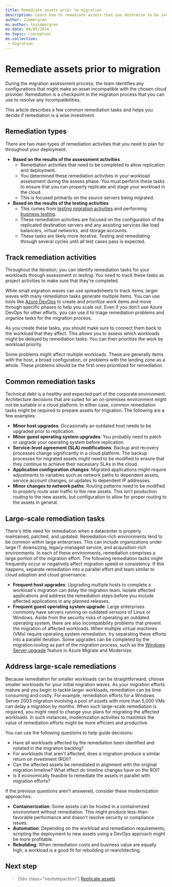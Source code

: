 ```yaml
---
title: Remediate assets prior to migration
description: Learn how to remediate assets that you determine to be incompatible with your chosen cloud provider prior to migration.
author: Zimmergren
ms.author: tozimmergren
ms.date: 04/05/2024
ms.topic: conceptual
ms.collection: 
 - migration
---
```


# Remediate assets prior to migration

During the migration assessment process, the team identifies any configurations that might make an asset incompatible with the chosen cloud provider. Remediation is a checkpoint in the migration process that you can use to resolve any incompatibilities.

This article describes a few common remediation tasks and helps you decide if remediation is a wise investment.

## Remediation types

There are two main types of remediation activities that you need to plan for throughout your deployment.

- **Based on the results of the assessment activities**
  - Remediation activities that need to be completed to allow replication and deployment.
  - You determined these remediation activities in your workload assessment during the assess phase. You must perform these tasks to ensure that you can properly replicate and stage your workload in the cloud.
  - This is focused primarily on the source servers being migrated.
- **Based on the results of the testing activities**
  - This comes from [testing migration activities](../deploy/migration-test.md) and performing [business testing](../release/business-test.md).
  - These remediation activities are focused on the configuration of the replicated destination servers and any assisting services like load balancers, virtual networks, and storage accounts.
  - These tasks are likely more iterative. Testing and remediating through several cycles until all test cases pass is expected.

## Track remediation activities

Throughout the iteration, you can identify remediation tasks for your workloads through assessment or testing. You need to track these tasks as project activities to make sure that they're completed.

While small migration waves can use spreadsheets to track items, larger waves with many remediation tasks generate multiple items. You can use tools like [Azure DevOps](/azure/devops/boards/backlogs/manage-bugs) to create and prioritize work items and move through specific phases to help you scale out. Even if you don't use Azure DevOps for other efforts, you can use it to triage remediation problems and organize tasks for the migration process.

As you create these tasks, you should make sure to connect them back to the workload that they affect. This allows you to assess which workloads might be delayed by remediation tasks. You can then prioritize the work by workload priority.

Some problems might affect multiple workloads. These are generally items with the host, a broad configuration, or problems with the landing zone as a whole. These problems should be the first ones prioritized for remediation.

## Common remediation tasks

Technical debt is a healthy and expected part of the corporate environment. Architecture decisions that are suited for an on-premises environment might not be suitable in a cloud platform. In either case, common remediation tasks might be required to prepare assets for migration. The following are a few examples:

- **Minor host upgrades**: Occasionally an outdated host needs to be upgraded prior to replication.
- **Minor guest operating system upgrades**: You probably need to patch or upgrade your operating system before replication.
- **Service-level agreement (SLA) modifications**: Backup and recovery processes change significantly in a cloud platform. The backup processes for migrated assets might need to be modified to ensure that they continue to achieve their necessary SLAs in the cloud.
- **Application configuration changes**: Migrated applications might require adjustments to variables such as network paths to dependent assets, service account changes, or updates to dependent IP addresses.
- **Minor changes to network paths**: Routing patterns need to be modified to properly route user traffic to the new assets. This isn't production routing to the new assets, but configuration to allow for proper routing to the assets in general.

## Large-scale remediation tasks

There's little need for remediation when a datacenter is properly maintained, patched, and updated. Remediation-rich environments tend to be common within large enterprises. This can include organizations under large IT downsizing, legacy-managed service, and acquisition-rich environments. In each of these environments, remediation comprises a large portion of the migration effort. The following remediation tasks might frequently occur or negatively affect migration speed or consistency. If this happens, separate remediation into a parallel effort and team similar to cloud adoption and cloud governance.

- **Frequent host upgrades**: Upgrading multiple hosts to complete a workload's migration can delay the migration team. Isolate affected applications and address the remediation steps before you include affected applications in any planned releases.
- **Frequent guest operating system upgrade**: Large enterprises commonly have servers running on outdated versions of Linux or Windows. Aside from the security risks of operating an outdated operating system, there are also incompatibility problems that prevent the migration of affected workloads. When multiple virtual machines (VMs) require operating system remediation, try separating these efforts into a parallel iteration. Some upgrades can be completed by the migration tooling as part of the migration process, such as the [Windows Server upgrade](/azure/migrate/how-to-upgrade-windows) feature in Azure Migrate and Modernize.

## Address large-scale remediations

Because remediation for smaller workloads can be straightforward, choose smaller workloads for your initial migration waves. As your migration efforts mature and you begin to tackle larger workloads, remediation can be time consuming and costly. For example, remediation efforts for a Windows Server 2003 migration involving a pool of assets with more than 5,000 VMs can delay a migration by months. When such large-scale remediation is required, you might need to change your plans for migrating the affected workloads. In such instances, modernization activities to maximize the value of remediation efforts might be more efficient and productive.

You can use the following questions to help guide decisions:

- Have all workloads affected by the remediation been identified and notated in the migration backlog?
- For workloads that aren't affected, does a migration produce a similar return on investment (ROI)?
- Can the affected assets be remediated in alignment with the original migration timeline? What effect do timeline changes have on the ROI?
- Is it economically feasible to remediate the assets in parallel with migration efforts?

If the previous questions aren't answered, consider these modernization approaches:

- **Containerization**: Some assets can be hosted in a containerized environment without remediation. This might produce less-than-favorable performance and doesn't resolve security or compliance issues.
- **Automation**: Depending on the workload and remediation requirements, scripting the deployment to new assets using a DevOps approach might be more profitable.
- **Rebuilding**: When remediation costs and business value are equally high, a workload is a good fit for rebuilding or rearchitecting.

## Next step

> [!div class="nextstepaction"]
> [Replicate assets](./replicate.md)